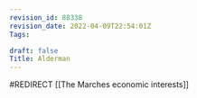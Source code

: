 ```yaml
---
revision_id: 88338
revision_date: 2022-04-09T22:54:01Z
Tags:

draft: false
Title: Alderman
---
```

#REDIRECT [[The Marches economic interests]]